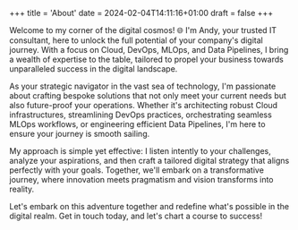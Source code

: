 +++
title = 'About'
date = 2024-02-04T14:11:16+01:00
draft = false
+++


Welcome to my corner of the digital cosmos! 🌐 I'm Andy, your trusted IT consultant, here to unlock the full potential of your company's digital journey. With a focus on Cloud, DevOps, MLOps, and Data Pipelines, I bring a wealth of expertise to the table, tailored to propel your business towards unparalleled success in the digital landscape.

As your strategic navigator in the vast sea of technology, I'm passionate about crafting bespoke solutions that not only meet your current needs but also future-proof your operations. Whether it's architecting robust Cloud infrastructures, streamlining DevOps practices, orchestrating seamless MLOps workflows, or engineering efficient Data Pipelines, I'm here to ensure your journey is smooth sailing.

My approach is simple yet effective: I listen intently to your challenges, analyze your aspirations, and then craft a tailored digital strategy that aligns perfectly with your goals. Together, we'll embark on a transformative journey, where innovation meets pragmatism and vision transforms into reality.

Let's embark on this adventure together and redefine what's possible in the digital realm. Get in touch today, and let's chart a course to success!
